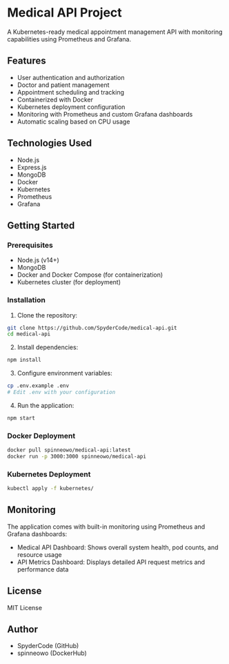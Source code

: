 # Medical API Project

A Kubernetes-ready medical appointment management API with monitoring capabilities using Prometheus and Grafana.

## Features

- User authentication and authorization
- Doctor and patient management
- Appointment scheduling and tracking
- Containerized with Docker
- Kubernetes deployment configuration
- Monitoring with Prometheus and custom Grafana dashboards
- Automatic scaling based on CPU usage

## Technologies Used

- Node.js
- Express.js
- MongoDB
- Docker
- Kubernetes
- Prometheus
- Grafana

## Getting Started

### Prerequisites

- Node.js (v14+)
- MongoDB
- Docker and Docker Compose (for containerization)
- Kubernetes cluster (for deployment)

### Installation

1. Clone the repository:
```bash
git clone https://github.com/SpyderCode/medical-api.git
cd medical-api
```

2. Install dependencies:
```bash
npm install
```

3. Configure environment variables:
```bash
cp .env.example .env
# Edit .env with your configuration
```

4. Run the application:
```bash
npm start
```

### Docker Deployment

```bash
docker pull spinneowo/medical-api:latest
docker run -p 3000:3000 spinneowo/medical-api
```

### Kubernetes Deployment

```bash
kubectl apply -f kubernetes/
```

## Monitoring

The application comes with built-in monitoring using Prometheus and Grafana dashboards:

- Medical API Dashboard: Shows overall system health, pod counts, and resource usage
- API Metrics Dashboard: Displays detailed API request metrics and performance data

## License

MIT License

## Author

- SpyderCode (GitHub)
- spinneowo (DockerHub)